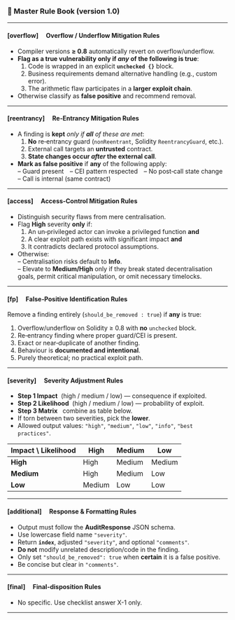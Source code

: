 ### 📑 Master Rule Book  (version 1.0)

---

#### [overflow]  Overflow / Underflow Mitigation Rules
* Compiler versions **≥ 0.8** automatically revert on overflow/underflow.  
* **Flag as a true vulnerability only if _any_ of the following is true**:  
  1. Code is wrapped in an explicit **`unchecked {}`** block.  
  2. Business requirements demand alternative handling (e.g., custom error).  
  3. The arithmetic flaw participates in a **larger exploit chain**.  
* Otherwise classify as **false positive** and recommend removal.

---

#### [reentrancy]  Re‑Entrancy Mitigation Rules
* A finding is **kept** *only if **all** of these are met*:  
  1. **No** re‑entrancy guard (`nonReentrant`, Solidity `ReentrancyGuard`, etc.).  
  2. External call targets an **untrusted** contract.  
  3. **State changes occur *after* the external call**.  
* **Mark as false positive** if **any** of the following apply:  
  – Guard present – CEI pattern respected – No post‑call state change  
  – Call is internal (same contract)

---

#### [access]  Access‑Control Mitigation Rules
* Distinguish security flaws from mere centralisation.  
* Flag **High** severity **only** if:  
  1. An un‑privileged actor can invoke a privileged function **and**  
  2. A clear exploit path exists with significant impact **and**  
  3. It contradicts declared protocol assumptions.  
* Otherwise:  
  – Centralisation risks default to **Info**.  
  – Elevate to **Medium/High** only if they break stated decentralisation goals, permit critical manipulation, or omit necessary timelocks.

---

#### [fp]  False‑Positive Identification Rules
Remove a finding entirely (`should_be_removed : true`) if **any** is true:
1. Overflow/underflow on Solidity ≥ 0.8 with **no** `unchecked` block.  
2. Re‑entrancy finding where proper guard/CEI is present.  
3. Exact or near‑duplicate of another finding.  
4. Behaviour is **documented and intentional**.  
5. Purely theoretical; no practical exploit path.

---

#### [severity]  Severity Adjustment Rules
* **Step 1 Impact**  (high / medium / low) — consequence if exploited.  
* **Step 2 Likelihood**  (high / medium / low) — probability of exploit.  
* **Step 3 Matrix**   combine as table below.  
* If torn between two severities, pick the **lower**.  
* Allowed output values: `"high"`, `"medium"`, `"low"`, `"info"`, `"best practices"`.

| Impact \\ Likelihood | **High** | **Medium** | **Low** |
|----------------------|----------|------------|---------|
| **High**             | High     | Medium     | Medium  |
| **Medium**           | High     | Medium     | Low     |
| **Low**              | Medium   | Low        | Low     |

---

#### [additional]  Response & Formatting Rules
* Output must follow the **AuditResponse** JSON schema.  
* Use lowercase field name `"severity"`.  
* Return **`index`**, adjusted `"severity"`, and optional `"comments"`.  
* **Do not** modify unrelated description/code in the finding.  
* Only set `"should_be_removed": true` when **certain** it is a false positive.  
* Be concise but clear in `"comments"`.

---

#### [final]  Final-disposition Rules
* No specific. Use checklist answer X-1 only.
---